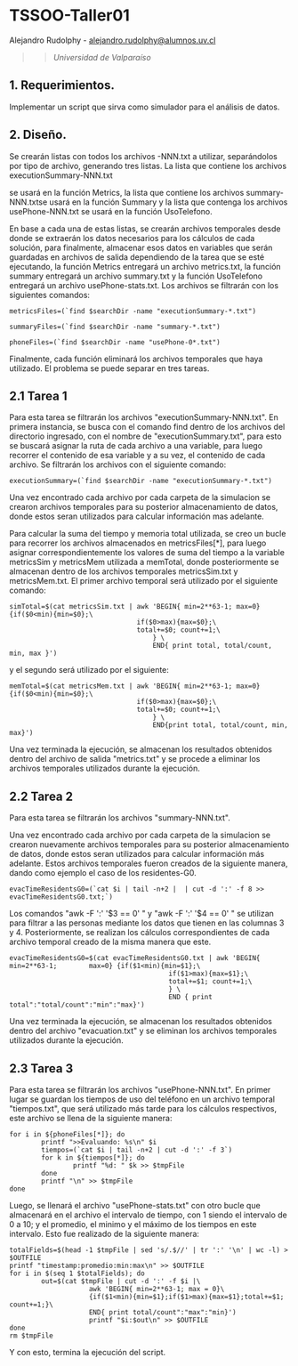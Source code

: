 # TSSOO-Taller01

Alejandro Rudolphy - alejandro.rudolphy@alumnos.uv.cl

>> *Universidad de Valparaíso* 

## 1. Requerimientos.

Implementar un script que sirva como simulador para el análisis de datos.

## 2. Diseño.

Se crearán listas con todos los archivos -NNN.txt a utilizar, separándolos por tipo de archivo, generando tres listas. La lista que contiene los archivos executionSummary-NNN.txt 

se usará en la función Metrics, la lista que contiene los archivos summary-NNN.txtse usará en la función Summary y la lista que contenga los archivos usePhone-NNN.txt se usará en la función UsoTelefono.
 
En base a cada una de estas listas, se crearán archivos temporales desde donde se extraerán los datos necesarios para los cálculos de cada solución, para finalmente, almacenar esos datos en variables que serán guardadas en archivos de salida dependiendo de la tarea que se esté ejecutando, la función Metrics
entregará un archivo metrics.txt, la función summary entregará un archivo summary.txt y la función UsoTelefono entregará un archivo usePhone-stats.txt. 
Los archivos se filtrarán con los siguientes comandos:

    metricsFiles=(`find $searchDir -name "executionSummary-*.txt")
    
    summaryFiles=(`find $searchDir -name "summary-*.txt")
    
    phoneFiles=(`find $searchDir -name "usePhone-0*.txt")

Finalmente, cada función eliminará los archivos temporales que haya utilizado. El problema se puede separar en tres tareas.

## 2.1 Tarea 1

Para esta tarea se filtrarán los archivos "executionSummary-NNN.txt".
En primera instancia, se busca con el comando find dentro de los archivos del directorio ingresado, con el nombre de "executionSummary.txt", para esto se buscará asignar la ruta de cada archivo a una variable,
para luego recorrer el contenido de esa variable y a su vez, el contenido de cada archivo. Se filtrarán los archivos con el siguiente comando:

    executionSummary=(`find $searchDir -name "executionSummary-*.txt")

Una vez encontrado cada archivo por cada carpeta de la simulacion se crearon archivos temporales para su posterior almacenamiento de datos, donde estos seran utilizados para calcular información mas adelante.

Para calcular la suma del tiempo y memoria total utilizada, se creo un bucle para recorrer los archivos almacenados en metricsFiles[*], para luego asignar correspondientemente los valores de suma del tiempo a la variable
metricsSim y metricsMem utilizada a memTotal, donde posteriormente se almacenan dentro de los archivos temporales metricsSim.txt y metricsMem.txt. El primer archivo temporal será utilizado por el siguiente comando:

    simTotal=$(cat metricsSim.txt | awk 'BEGIN{ min=2**63-1; max=0}{if($0<min){min=$0};\
        							if($0>max){max=$0};\
            						total+=$0; count+=1;\
                						} \
                						END{ print total, total/count, min, max }')
                						

y el segundo será utilizado por el siguiente:

    memTotal=$(cat metricsMem.txt | awk 'BEGIN{ min=2**63-1; max=0}{if($0<min){min=$0};\
        							if($0>max){max=$0};\
            						total+=$0; count+=1;\
                						} \
                						END{print total, total/count, min, max}')

Una vez terminada la ejecución, se almacenan los resultados obtenidos dentro del archivo de salida "metrics.txt" y se procede a eliminar los archivos temporales utilizados durante la ejecución.

## 2.2 Tarea 2
Para esta tarea se filtrarán los archivos "summary-NNN.txt".

Una vez encontrado cada archivo por cada carpeta de la simulacion se crearon nuevamente archivos temporales para su posterior almacenamiento de datos, donde estos seran utilizados para calcular información más adelante.
Estos archivos temporales fueron creados de la siguiente manera, dando como ejemplo el caso de los residentes-G0.

    evacTimeResidentsG0=(`cat $i | tail -n+2 |  | cut -d ':' -f 8 >> evacTimeResidentsG0.txt;`)

Los comandos "awk -F ':' '$3 == 0' " y "awk -F ':' '$4 == 0' " se utilizan para filtrar a las personas mediante los datos que tienen en las columnas 3 y 4. Posteriormente, se realizan 
los cálculos correspondientes de cada archivo temporal creado de la misma manera que este.

    evacTimeResidentsG0=$(cat evacTimeResidentsG0.txt | awk 'BEGIN{ min=2**63-1; 		max=0} {if($1<min){min=$1};\
    										if($1>max){max=$1};\
    										total+=$1; count+=1;\
    										} \
    										END { print total":"total/count":"min":"max}')

Una vez terminada la ejecución, se almacenan los resultados obtenidos dentro del archivo "evacuation.txt" y se eliminan los archivos temporales utilizados durante la ejecución.


## 2.3 Tarea 3

Para esta tarea se filtrarán los archivos "usePhone-NNN.txt".
En primer lugar se guardan los tiempos de uso del teléfono en un archivo temporal "tiempos.txt", que será utilizado más tarde para los cálculos respectivos, este archivo se llena de la siguiente manera:

    for i in ${phoneFiles[*]}; do
    		printf ">>Evaluando: %s\n" $i
    		tiempos=(`cat $i | tail -n+2 | cut -d ':' -f 3`)
    		for k in ${tiempos[*]}; do
    				printf "%d: " $k >> $tmpFile
    		done
    		printf "\n" >> $tmpFile
    done
Luego, se llenará el archivo "usePhone-stats.txt" con otro bucle que almacenará en el archivo el intervalo de tiempo, con 1 siendo el intervalo de 0 a 10; y el promedio, el minimo y el máximo de los tiempos en este intervalo. Esto fue realizado de la siguiente manera:

    totalFields=$(head -1 $tmpFile | sed 's/.$//' | tr ':' '\n' | wc -l) > $OUTFILE
    printf "timestamp:promedio:min:max\n" >> $OUTFILE
    for i in $(seq 1 $totalFields); do
    		out=$(cat $tmpFile | cut -d ':' -f $i |\
    					awk 'BEGIN{ min=2**63-1; max = 0}\
    					{if($1<min){min=$1};if($1>max){max=$1};total+=$1; count+=1;}\
    					END{ print total/count":"max":"min}')
    					printf "$i:$out\n" >> $OUTFILE
    done
    rm $tmpFile

Y con esto, termina la ejecución del script.







